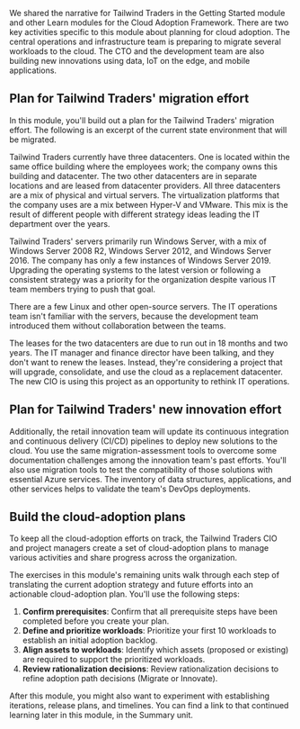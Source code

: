 We shared the narrative for Tailwind Traders in the Getting Started module and other Learn modules for the Cloud Adoption Framework. There are two key activities specific to this module about planning for cloud adoption. The central operations and infrastructure team is preparing to migrate several workloads to the cloud. The CTO and the development team are also building new innovations using data, IoT on the edge, and mobile applications.

## Plan for Tailwind Traders' migration effort

In this module, you'll build out a plan for the Tailwind Traders' migration effort. The following is an excerpt of the current state environment that will be migrated.

Tailwind Traders currently have three datacenters. One is located within the same office building where the employees work; the company owns this building and datacenter. The two other datacenters are in separate locations and are leased from datacenter providers. All three datacenters are a mix of physical and virtual servers. The virtualization platforms that the company uses are a mix between Hyper-V and VMware. This mix is the result of different people with different strategy ideas leading the IT department over the years.

Tailwind Traders' servers primarily run Windows Server, with a mix of Windows Server 2008 R2, Windows Server 2012, and Windows Server 2016. The company has only a few instances of Windows Server 2019. Upgrading the operating systems to the latest version or following a consistent strategy was a priority for the organization despite various IT team members trying to push that goal.

There are a few Linux and other open-source servers. The IT operations team isn't familiar with the servers, because the development team introduced them without collaboration between the teams.

The leases for the two datacenters are due to run out in 18 months and two years. The IT manager and finance director have been talking, and they don't want to renew the leases. Instead, they're considering a project that will upgrade, consolidate, and use the cloud as a replacement datacenter. The new CIO is using this project as an opportunity to rethink IT operations.

## Plan for Tailwind Traders' new innovation effort

Additionally, the retail innovation team will update its continuous integration and continuous delivery (CI/CD) pipelines to deploy new solutions to the cloud. You use the same migration-assessment tools to overcome some documentation challenges among the innovation team's past efforts. You'll also use migration tools to test the compatibility of those solutions with essential Azure services. The inventory of data structures, applications, and other services helps to validate the team's DevOps deployments.

## Build the cloud-adoption plans

To keep all the cloud-adoption efforts on track, the Tailwind Traders CIO and project managers create a set of cloud-adoption plans to manage various activities and share progress across the organization.

<!-- docutune:casing "Migrate or Innovate" -->

The exercises in this module's remaining units walk through each step of translating the current adoption strategy and future efforts into an actionable cloud-adoption plan. You'll use the following steps:

1. **Confirm prerequisites**: Confirm that all prerequisite steps have been completed before you create your plan.
2. **Define and prioritize workloads**: Prioritize your first 10 workloads to establish an initial adoption backlog.
3. **Align assets to workloads**: Identify which assets (proposed or existing) are required to support the prioritized workloads.
4. **Review rationalization decisions**: Review rationalization decisions to refine adoption path decisions (Migrate or Innovate).

After this module, you might also want to experiment with establishing iterations, release plans, and timelines. You can find a link to that continued learning later in this module, in the Summary unit.
